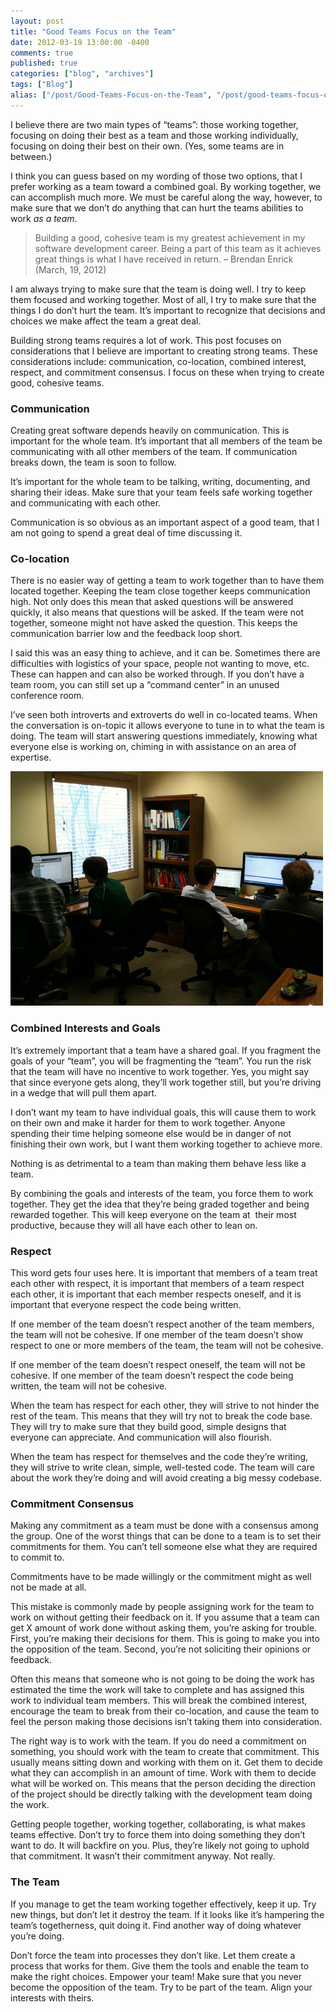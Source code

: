 ```yaml
---
layout: post
title: "Good Teams Focus on the Team"
date: 2012-03-19 13:00:00 -0400
comments: true
published: true
categories: ["blog", "archives"]
tags: ["Blog"]
alias: ["/post/Good-Teams-Focus-on-the-Team", "/post/good-teams-focus-on-the-team"]
---
```

<!-- more -->



<p>I believe there are two main types of “teams”: those working together, focusing on doing their best as a team and those working individually, focusing on doing their best on their own. (Yes, some teams are in between.)</p>  <p>I think you can guess based on my wording of those two options, that I prefer working as a team toward a combined goal. By working together, we can accomplish much more. We must be careful along the way, however, to make sure that we don’t do anything that can hurt the teams abilities to work <em>as a team</em>.</p>  <blockquote>   <p>Building a good, cohesive team is my greatest achievement in my software development career. Being a part of this team as it achieves great things is what I have received in return. – Brendan Enrick (March, 19, 2012)</p> </blockquote>  <p>I am always trying to make sure that the team is doing well. I try to keep them focused and working together. Most of all, I try to make sure that the things I do don’t hurt the team. It’s important to recognize that decisions and choices we make affect the team a great deal. </p>  <p>Building strong teams requires a lot of work. This post focuses on considerations that I believe are important to creating strong teams. These considerations include: communication, co-location, combined interest, respect, and commitment consensus. I focus on these when trying to create good, cohesive teams.</p>  <h3>Communication</h3>  <p>Creating great software depends heavily on communication. This is important for the whole team. It’s important that all members of the team be communicating with all other members of the team. If communication breaks down, the team is soon to follow. </p>  <p>It’s important for the whole team to be talking, writing, documenting, and sharing their ideas. Make sure that your team feels safe working together and communicating with each other.</p>  <p>Communication is so obvious as an important aspect of a good team, that I am not going to spend a great deal of time discussing it.</p>  <h3></h3>  <h3>Co-location</h3>  <p>There is no easier way of getting a team to work together than to have them located together. Keeping the team close together keeps communication high. Not only does this mean that asked questions will be answered quickly, it also means that questions will be asked. If the team were not together, someone might not have asked the question. This keeps the communication barrier low and the feedback loop short.</p>  <p>I said this was an easy thing to achieve, and it can be. Sometimes there are difficulties with logistics of your space, people not wanting to move, etc. These can happen and can also be worked through. If you don’t have a team room, you can still set up a “command center” in an unused conference room.</p>  <p>I’ve seen both introverts and extroverts do well in co-located teams. When the conversation is on-topic it allows everyone to tune in to what the team is doing. The team will start answering questions immediately, knowing what everyone else is working on, chiming in with assistance on an area of expertise.</p>  <p><a href="/images/files/TeamColocationCollaboration.jpg"><img style="background-image: none; border-bottom: 0px; border-left: 0px; padding-left: 0px; padding-right: 0px; display: inline; border-top: 0px; border-right: 0px; padding-top: 0px" title="A great team working together" border="0" alt="Great teams work together" src="/images/files/TeamColocationCollaboration_thumb.jpg" width="500" height="375" /></a></p>  <h3>Combined Interests and Goals</h3>  <p>It’s extremely important that a team have a shared goal. If you fragment the goals of your “team”, you will be fragmenting the “team”. You run the risk that the team will have no incentive to work together. Yes, you might say that since everyone gets along, they’ll work together still, but you’re driving in a wedge that will pull them apart. </p>  <p>I don’t want my team to have individual goals, this will cause them to work on their own and make it harder for them to work together. Anyone spending their time helping someone else would be in danger of not finishing their own work, but I want them working together to achieve more. </p>  <p>Nothing is as detrimental to a team than making them behave less like a team.</p>  <p>By combining the goals and interests of the team, you force them to work together. They get the idea that they’re being graded together and being rewarded together. This will keep everyone on the team at&#160; their most productive, because they will all have each other to lean on.</p>  <h3>Respect</h3>  <p>This word gets four uses here. It is important that members of a team treat each other with respect, it is important that members of a team respect each other, it is important that each member respects oneself, and it is important that everyone respect the code being written.</p>  <p>If one member of the team doesn’t respect another of the team members, the team will not be cohesive. If one member of the team doesn’t show respect to one or more members of the team, the team will not be cohesive.</p>  <p>If one member of the team doesn’t respect oneself, the team will not be cohesive. If one member of the team doesn’t respect the code being written, the team will not be cohesive.</p>  <p>When the team has respect for each other, they will strive to not hinder the rest of the team. This means that they will try not to break the code base. They will try to make sure that they build good, simple designs that everyone can appreciate. And communication will also flourish.</p>  <p>When the team has respect for themselves and the code they’re writing, they will strive to write clean, simple, well-tested code. The team will care about the work they’re doing and will avoid creating a big messy codebase. </p>  <h3></h3>  <h3>Commitment Consensus</h3>  <p>Making any commitment as a team must be done with a consensus among the group. One of the worst things that can be done to a team is to set their commitments for them. You can’t tell someone else what they are required to commit to.</p>  <p>Commitments have to be made willingly or the commitment might as well not be made at all.</p>  <p>This mistake is commonly made by people assigning work for the team to work on without getting their feedback on it. If you assume that a team can get X amount of work done without asking them, you’re asking for trouble. First, you’re making their decisions for them. This is going to make you into the opposition of the team. Second, you’re not soliciting their opinions or feedback.</p>  <p>Often this means that someone who is not going to be doing the work has estimated the time the work will take to complete and has assigned this work to individual team members. This will break the combined interest, encourage the team to break from their co-location, and cause the team to feel the person making those decisions isn’t taking them into consideration.</p>  <p>The right way is to work with the team. If you do need a commitment on something, you should work with the team to create that commitment. This usually means sitting down and working with them on it. Get them to decide what they can accomplish in an amount of time. Work with them to decide what will be worked on. This means that the person deciding the direction of the project should be directly talking with the development team doing the work.</p>  <p>Getting people together, working together, collaborating, is what makes teams effective. Don’t try to force them into doing something they don’t want to do. It will backfire on you. Plus, they’re likely not going to uphold that commitment. It wasn’t their commitment anyway. Not really.</p>  <h3>The Team</h3>  <p>If you manage to get the team working together effectively, keep it up. Try new things, but don’t let it destroy the team. If it looks like it’s hampering the team’s togetherness, quit doing it. Find another way of doing whatever you’re doing. </p>  <p>Don’t force the team into processes they don’t like. Let them create a process that works for them. Give them the tools and enable the team to make the right choices. Empower your team! Make sure that you never become the opposition of the team. Try to be part of the team. Align your interests with theirs.</p>

